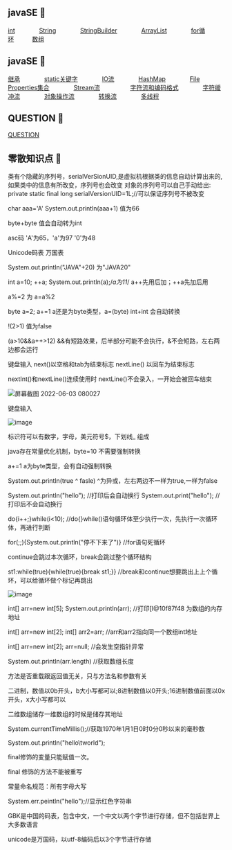 ## javaSE  :apple:
[int](https://github.com/plusw/learnJavaProject/blob/main/md/int.md)&emsp;&emsp;&emsp;&emsp;[String](https://github.com/plusw/learnJavaProject/blob/main/md/String.md)&emsp;&emsp;&emsp;&emsp;[StringBuilder](https://github.com/plusw/learnJavaProject/blob/main/md/StringBuilder.md)&emsp;&emsp;&emsp;&emsp;[ArrayList](https://github.com/plusw/learnJavaProject/blob/main/md/ArrayList.md)&emsp;&emsp;&emsp;&emsp;[for循环](https://github.com/plusw/learnJavaProject/blob/main/md/for循环.md)&emsp;&emsp;&emsp;[数组](https://github.com/plusw/learnJavaProject/blob/main/md/数组.md)

## javaSE  :whale:
[继承](https://github.com/plusw/learnJavaProject/blob/main/md/继承.md)&emsp;&emsp;&emsp;&emsp;[static关键字](https://github.com/plusw/learnJavaProject/blob/main/md/static.md)&emsp;&emsp;&emsp;&emsp;[IO流](https://github.com/plusw/learnJavaProject/blob/main/md/IO流.md)&emsp;&emsp;&emsp;&emsp;[HashMap](https://github.com/plusw/learnJavaProject/blob/main/md/HashMap.md)&emsp;&emsp;&emsp;&emsp;[File](https://github.com/plusw/learnJavaProject/blob/main/md/File.md)&emsp;&emsp;&emsp;&emsp;[Properties集合](https://github.com/plusw/learnJavaProject/blob/main/md/Properties集合.md)&emsp;&emsp;&emsp;&emsp;[Stream流](https://github.com/plusw/learnJavaProject/blob/main/md/Stream流.md)&emsp;&emsp;&emsp;&emsp;&emsp;[字符流和编码格式](https://github.com/plusw/learnJavaProject/blob/main/md/字符和编码格式.md)&emsp;&emsp;&emsp;&emsp;[字符缓冲流](https://github.com/plusw/learnJavaProject/blob/main/md/字符缓冲流.md)&emsp;&emsp;&emsp;&emsp;[对象操作流](https://github.com/plusw/learnJavaProject/blob/main/md/对象操作流.md)&emsp;&emsp;&emsp;&emsp;[转换流](https://github.com/plusw/learnJavaProject/blob/main/md/转换流.md)&emsp;&emsp;&emsp;&emsp;[多线程](https://github.com/plusw/learnJavaProject/blob/main/md/多线程.md)&emsp;&emsp;&emsp;

## QUESTION  :bug:
[QUESTION](https://github.com/plusw/learnJavaProject/blob/main/md/question.md)

## 零散知识点 :memo:

类有个隐藏的序列号，serialVerSionUID,是虚拟机根据类的信息自动计算出来的,如果类中的信息有所改变，序列号也会改变
对象的序列号可以自己手动给出:  
private static final long serialVersionUID=1L;//可以保证序列号不被改变

char aaa='A'
System.out.println(aaa+1) 值为66

byte+byte 值会自动转为int

asc码 'A'为65，'a'为97  '0'为48

Unicode码表 万国表

System.out.println("JAVA"+20)    为"JAVA20"

int a=10;
++a;
System.out.println(a);/*a为11*/
a++先用后加；++a先加后用

a%=2 为 a=a%2

byte a=2;   a+=1    a还是为byte类型，a=(byte) int+int 会自动转换

!(2>1) 值为false

(a>10&&a++>12)  &&有短路效果，后半部分可能不会执行，&不会短路，左右两边都会运行

键盘输入  next()以空格和tab为结束标志 nextLine() 以回车为结束标志

nextInt()和nextLine()连续使用时 nextLine()不会录入，一开始会被回车结束

![屏幕截图 2022-06-03 080027](https://user-images.githubusercontent.com/58543246/171759592-92796cf8-8141-48ca-8403-b2435f0104eb.png)

键盘输入

![image](https://user-images.githubusercontent.com/58543246/171765891-aebfd043-6b3d-4280-9add-e20c06ee196e.png)

标识符可以有数字，字母，美元符号$，下划线_ 组成

java存在常量优化机制，byte=10 不需要强制转换

a+=1 a为byte类型，会有自动强制转换

System.out.println(true ^ fasle)  ^为异或，左右两边不一样为true,一样为false

System.out.println("hello");          //打印后会自动换行    System.out.print("hello");          //打印后不会自动换行

do{i++;}while(i<10);            //do{}while()语句循环体至少执行一次，先执行一次循环体，再进行判断

for(;;){System.out.println("停不下来了")}        //for语句死循环

continue会跳过本次循环，break会跳过整个循环结构

st1:while(true){while(true){break st1;}}      //break和continue想要跳出上上个循环，可以给循环做个标记再跳出 

![image](https://user-images.githubusercontent.com/58543246/172050084-07c23d9d-1553-4eff-bac6-4bc6cdf75501.png)

int[] arr=new int[5]; System.out.println(arr); //打印[I@10f87f48   为数组的内存地址

int[] arr=new int[2]; int[] arr2=arr; //arr和arr2指向同一个数组int地址

int[] arr=new int[2];   arr=null;   //会发生空指针异常

System.out.println(arr.length)    //获取数组长度

方法是否重载跟返回值无关，只与方法名和参数有关

二进制，数值以0b开头，b大小写都可以;8进制数值以0开头;16进制数值前面以0x开头，x大小写都可以

二维数组储存一维数组的时候是储存其地址

System.currentTimeMillis();//获取1970年1月1日0时0分0秒以来的毫秒数

System.out.println("hello\tworld");

final修饰的变量只能赋值一次。

final 修饰的方法不能被重写

常量命名规范：所有字母大写

System.err.peintln("hello");//显示红色字符串

GBK是中国的码表，包含中文，一个中文以两个字节进行存储，但不包括世界上大多数语言

unicode是万国码，以utf-8编码后以3个字节进行存储
